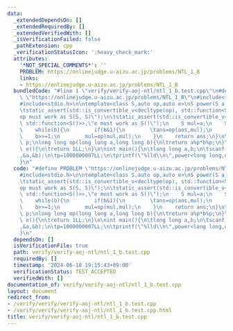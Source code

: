 ```yaml
---
data:
  _extendedDependsOn: []
  _extendedRequiredBy: []
  _extendedVerifiedWith: []
  _isVerificationFailed: false
  _pathExtension: cpp
  _verificationStatusIcon: ':heavy_check_mark:'
  attributes:
    '*NOT_SPECIAL_COMMENTS*': ''
    PROBLEM: https://onlinejudge.u-aizu.ac.jp/problems/NTL_1_B
    links:
    - https://onlinejudge.u-aizu.ac.jp/problems/NTL_1_B
  bundledCode: "#line 1 \"verify/verify-aoj-ntl/ntl_1_b.test.cpp\"\n#define PROBLEM\
    \ \"https://onlinejudge.u-aizu.ac.jp/problems/NTL_1_B\"\n#include<functional>\n\
    #include<stdio.h>\n\ntemplate<class S,auto op,auto e>\nS power(S a,long long b){\n\
    \tstatic_assert(std::is_convertible_v<decltype(op), std::function<S(S, S)>>,\"\
    op must work as S(S, S)\");\n\tstatic_assert(std::is_convertible_v<decltype(e),\
    \ std::function<S()>>,\"e must work as S()\");\n    S mul=a;\n    S ans=e();\n\
    \    while(b){\n        if(b&1){\n        \tans=op(ans,mul);\n        }\n    \
    \    b>>=1;\n        mul=op(mul,mul);\n    }\n    return ans;\n}\n\nlong long\
    \ p;\nlong long op(long long a,long long b){\n\treturn a%p*b%p;\n}\n\nlong long\
    \ e(){\n\treturn 1LL;\n}\n\nint main(){\n\tlong long a,b;\n\tscanf(\"%lld%lld\"\
    ,&a,&b);\n\tp=1000000007LL;\n\tprintf(\"%lld\\n\",power<long long,op,e>(a,b));\n\
    }\n"
  code: "#define PROBLEM \"https://onlinejudge.u-aizu.ac.jp/problems/NTL_1_B\"\n#include<functional>\n\
    #include<stdio.h>\n\ntemplate<class S,auto op,auto e>\nS power(S a,long long b){\n\
    \tstatic_assert(std::is_convertible_v<decltype(op), std::function<S(S, S)>>,\"\
    op must work as S(S, S)\");\n\tstatic_assert(std::is_convertible_v<decltype(e),\
    \ std::function<S()>>,\"e must work as S()\");\n    S mul=a;\n    S ans=e();\n\
    \    while(b){\n        if(b&1){\n        \tans=op(ans,mul);\n        }\n    \
    \    b>>=1;\n        mul=op(mul,mul);\n    }\n    return ans;\n}\n\nlong long\
    \ p;\nlong long op(long long a,long long b){\n\treturn a%p*b%p;\n}\n\nlong long\
    \ e(){\n\treturn 1LL;\n}\n\nint main(){\n\tlong long a,b;\n\tscanf(\"%lld%lld\"\
    ,&a,&b);\n\tp=1000000007LL;\n\tprintf(\"%lld\\n\",power<long long,op,e>(a,b));\n\
    }\n"
  dependsOn: []
  isVerificationFile: true
  path: verify/verify-aoj-ntl/ntl_1_b.test.cpp
  requiredBy: []
  timestamp: '2024-06-18 19:15:43+09:00'
  verificationStatus: TEST_ACCEPTED
  verifiedWith: []
documentation_of: verify/verify-aoj-ntl/ntl_1_b.test.cpp
layout: document
redirect_from:
- /verify/verify/verify-aoj-ntl/ntl_1_b.test.cpp
- /verify/verify/verify-aoj-ntl/ntl_1_b.test.cpp.html
title: verify/verify-aoj-ntl/ntl_1_b.test.cpp
---
```

